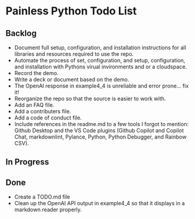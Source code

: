 # Painless Python Todo List

## Backlog

- Document full setup, configuration, and installation instructions for all libraries and resources required to use the repo.
- Automate the process of set, configuration, and setup, configuration, and installation with Pythons virual invironments and or a cloudspace.
- Record the demo.
- Write a deck or document based on the demo.
- The OpenAI response in example4_4 is unreliable and error prone... fix it!
- Reorganize the repo so that the source is easier to work with.
- Add an FAQ file.
- Add a contributers file.
- Add a code of conduct file.
- Include references in the readme.md to a few tools I forgot to mention: Github Desktop and the VS Code plugins (Github Copilot and Copilot Chat, markdownlint, Pylance, Python, Python Debugger, and Rainbow CSV).

## In Progress

## Done

- Create a TODO.md file
- Clean up the OpenAI API output in example4_4 so that it displays in a markdown reader properly.
